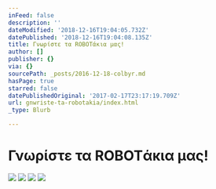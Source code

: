 ```yaml
---
inFeed: false
description: ''
dateModified: '2018-12-16T19:04:05.732Z'
datePublished: '2018-12-16T19:04:08.135Z'
title: Γνωρίστε τα ROBOTάκια μας!
author: []
publisher: {}
via: {}
sourcePath: _posts/2016-12-18-colbyr.md
hasPage: true
starred: false
datePublishedOriginal: '2017-02-17T23:17:19.709Z'
url: gnwriste-ta-robotakia/index.html
_type: Blurb

---
```

# Γνωρίστε τα ROBOTάκια μας!
![](https://the-grid-user-content.s3-us-west-2.amazonaws.com/41678761-e0ab-4206-aaac-8d01adfd9ff0.png)
![](https://the-grid-user-content.s3-us-west-2.amazonaws.com/594c6326-5c14-47c0-8a5a-913012448aae.png)
![](https://the-grid-user-content.s3-us-west-2.amazonaws.com/fbf29939-00a6-4361-b8a8-333798ac80d2.gif)
![](https://s3-us-west-2.amazonaws.com/the-grid-img/p/141564a1c37f8820adcaeaabbed4540ec4444c03.png)